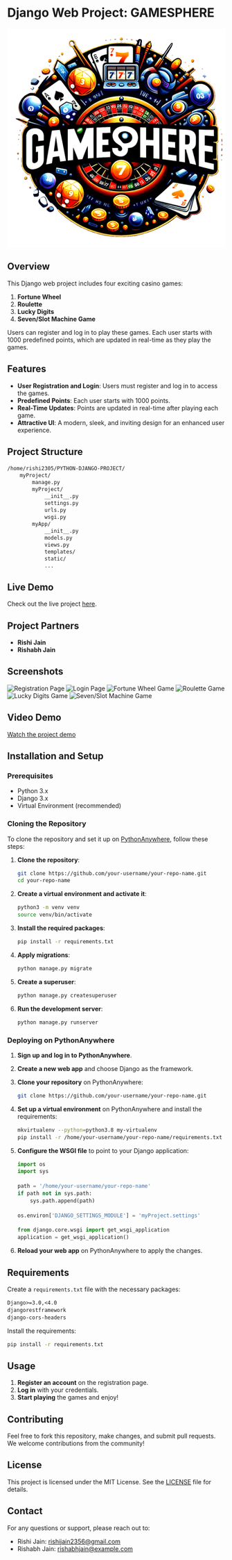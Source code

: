 # Django Web Project: GAMESPHERE

![Project Logo](myProject/myApp/static/assets/img/logo.png)

## Overview

This Django web project includes four exciting casino games:

1. **Fortune Wheel**
2. **Roulette**
3. **Lucky Digits**
4. **Seven/Slot Machine Game**

Users can register and log in to play these games. Each user starts with 1000 predefined points, which are updated in real-time as they play the games.

## Features

- **User Registration and Login**: Users must register and log in to access the games.
- **Predefined Points**: Each user starts with 1000 points.
- **Real-Time Updates**: Points are updated in real-time after playing each game.
- **Attractive UI**: A modern, sleek, and inviting design for an enhanced user experience.

## Project Structure

```
/home/rishi2305/PYTHON-DJANGO-PROJECT/
    myProject/
        manage.py
        myProject/
            __init__.py
            settings.py
            urls.py
            wsgi.py
        myApp/
            __init__.py
            models.py
            views.py
            templates/
            static/
            ...
```

## Live Demo

Check out the live project [here](https://rishi2305.pythonanywhere.com/).

## Project Partners

- **Rishi Jain**
- **Rishabh Jain**

## Screenshots

![Registration Page](https://your-registration-page-image-link.com)
![Login Page](https://your-login-page-image-link.com)
![Fortune Wheel Game](https://your-fortune-wheel-image-link.com)
![Roulette Game](https://your-roulette-image-link.com)
![Lucky Digits Game](https://your-lucky-digits-image-link.com)
![Seven/Slot Machine Game](https://your-seven-slot-machine-image-link.com)

## Video Demo

[Watch the project demo](https://your-video-link-here.com)

## Installation and Setup

### Prerequisites

- Python 3.x
- Django 3.x
- Virtual Environment (recommended)

### Cloning the Repository

To clone the repository and set it up on [PythonAnywhere](https://www.pythonanywhere.com/), follow these steps:

1. **Clone the repository**:

    ```bash
    git clone https://github.com/your-username/your-repo-name.git
    cd your-repo-name
    ```

2. **Create a virtual environment and activate it**:

    ```bash
    python3 -m venv venv
    source venv/bin/activate
    ```

3. **Install the required packages**:

    ```bash
    pip install -r requirements.txt
    ```

4. **Apply migrations**:

    ```bash
    python manage.py migrate
    ```

5. **Create a superuser**:

    ```bash
    python manage.py createsuperuser
    ```

6. **Run the development server**:

    ```bash
    python manage.py runserver
    ```

### Deploying on PythonAnywhere

1. **Sign up and log in to PythonAnywhere**.

2. **Create a new web app** and choose Django as the framework.

3. **Clone your repository** on PythonAnywhere:

    ```bash
    git clone https://github.com/your-username/your-repo-name.git
    ```

4. **Set up a virtual environment** on PythonAnywhere and install the requirements:

    ```bash
    mkvirtualenv --python=python3.8 my-virtualenv
    pip install -r /home/your-username/your-repo-name/requirements.txt
    ```

5. **Configure the WSGI file** to point to your Django application:

    ```python
    import os
    import sys

    path = '/home/your-username/your-repo-name'
    if path not in sys.path:
        sys.path.append(path)

    os.environ['DJANGO_SETTINGS_MODULE'] = 'myProject.settings'

    from django.core.wsgi import get_wsgi_application
    application = get_wsgi_application()
    ```

6. **Reload your web app** on PythonAnywhere to apply the changes.

## Requirements

Create a `requirements.txt` file with the necessary packages:

```txt
Django>=3.0,<4.0
djangorestframework
django-cors-headers
```

Install the requirements:

```bash
pip install -r requirements.txt
```

## Usage

1. **Register an account** on the registration page.
2. **Log in** with your credentials.
3. **Start playing** the games and enjoy!

## Contributing

Feel free to fork this repository, make changes, and submit pull requests. We welcome contributions from the community!

## License

This project is licensed under the MIT License. See the [LICENSE](LICENSE) file for details.

## Contact

For any questions or support, please reach out to:

- Rishi Jain: [rishijain2356@gmail.com](mailto:rishijain2356@gmail.com)
- Rishabh Jain: [rishabhjain@example.com](mailto:rishabhjain@example.com)
